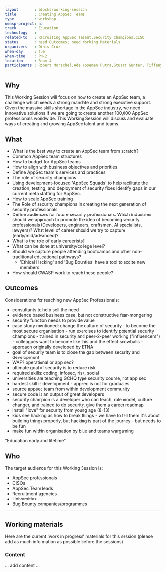 ```yaml
---
layout       : blocks/working-session
title        : Creating AppSec Teams
type         : workshop
owasp-project: no
track        : Education
technology   :
related-to   : Recruiting AppSec Talent,Security Champions,CISO
status       : need Outcomes; need Working Materials
organizers   : Dinis Cruz
when-day     : Tue
when-time    : PM-2
location     : Room-4
participants : Robert Morschel,Ade Yoseman Putra,Stuart Gunter, Tiffany Long, Don Gibson, Steven van der Baan
---
```


## Why

This Working Session will focus on how to create an AppSec team, a  challenge which needs a strong mandate and strong executive support.  Given the massive skills shortage in the AppSec industry, we need innovative solutions if we are going to create another 100,000 AppSec professionals worldwide. This Working Session will discuss and evaluate ways of creating and growing AppSec talent and teams.

## What

 - What is the best way to create an AppSec team from scratch?
 - Common AppSec team structures
 - How to budget for AppSec teams
 - How to align with business objectives and priorities
 - Define AppSec team's services and practices
 - The role of security champions
 - Using development-focused 'AppSec Squads' to help facilitate the creation, testing, and deployment of security fixes
  Identify gaps in our current meta staffing for AppSec.
 - How to scale AppSec training
 - The Role of security champions in creating the next generation of security professionals
 - Define audiences for future security professionals: Which industries should we approach to promote the idea of becoming security professionals (Developers, engineers, craftsmen, AI specialists, lawyers)? What level of career should we try to capture (early/mid/advanced)? 
 - What is the role of early careerists?
 - What can be done at university/college level?
 - Should we capture people attending bootcamps and other non-traditional educational pathways?
   - 'Ethical Hacking' and 'Bug Bounties' have a tool to excite new members
 - How should OWASP work to reach these people?
 
## Outcomes 

Considerations for reaching new AppSec Professionals:

- consultants to help sell the need
- evidence based business case, but not constructive fear-mongering
- security function needs to provide value
- case study mentioned: change the culture of security - to become the most secure organisation - run exercises to identify potential security champions - trained in security and peer-2-peer working ("influencers") - colleagues want to become like this and the effect snowballs - approach originally developed by ETNA
- goal of security team is to close the gap between security and development
- WAF?  operational or app sec?
- ultimate goal of security is to reduce risk
- required akills: coding, infosec, risk, social
- universities are teaching GCHQ type security course, not app sec
- hardest skill is development - appsec is not for graduates
- source appsec team from within development community
- secure code is an output of great developers
- security champion is a developer who can teach, role model, culture changer, and trained to do security, give them a career roadmap
- install "love" for security from young age (8-13) 
- kids see hacking as how to break things - we have to tell them it's about building things properly, but hacking is part of the journey - but needs to be fun
- make fun within organisation by blue and teams wargaming

"Education early and lifetime"

## Who

The target audience for this Working Session is:

 - AppSec professionals
 - CISOs
 - AppSec Team leads
 - Recruitment agencies
 - Universities
 - Bug Bounty companies/programmes

--- 

## Working materials

Here are the current 'work in progress' materials for this session (please add as much information as possible before the sessions)

### Content

... add content ...
